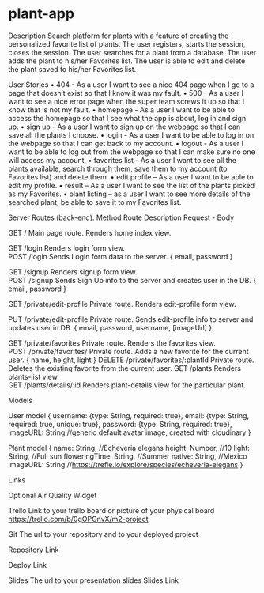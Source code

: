 # plant-app

Description
Search platform for plants with a feature of creating the personalized favorite list of plants.
The user registers, starts the session, closes the session. The user searches for a plant from a database. The user adds the plant to his/her Favorites list. The user is able to edit and delete the plant saved to his/her Favorites list. 

User Stories
•	404 - As a user I want to see a nice 404 page when I go to a page that doesn’t exist so that I know it was my fault.
•	500 - As a user I want to see a nice error page when the super team screws it up so that I know that is not my fault.
•	homepage - As a user I want to be able to access the homepage so that I see what the app is about, log in and sign up.
•	sign up - As a user I want to sign up on the webpage so that I can save all the plants I choose.
•	login - As a user I want to be able to log in on the webpage so that I can get back to my account.
•	logout - As a user I want to be able to log out from the webpage so that I can make sure no one will access my account.
•	favorites list - As a user I want to see all the plants available, search through them, save them to my account (to Favorites list) and delete them.
•	edit profile – As a user I want to be able to edit my profile.
•	result – As a user I want to see the list of the plants picked as my Favorites.
•	plant listing – as a user I want to see more details of the searched plant, be able to save it to my Favorites list.

Server Routes (back-end):
Method
	Route
	Description
	Request - Body
	
GET /	                Main page route. Renders home index view.	

GET	/login
	                Renders login form view.	
POST /login
	                Sends Login form data to the server.	{ email, password }

GET	/signup
	                Renders signup form view.	
POST	/signup
	                Sends Sign Up info to the server and creates user in the DB.	{ email, password }

GET	/private/edit-profile
	                Private route. Renders edit-profile form view.
                  
PUT	/private/edit-profile
	                Private route. Sends edit-profile info to server and updates user in DB.	{ email, password, username, [imageUrl] }
                  
GET	/private/favorites
	                Private route. Renders the favorites view.	
POST	/private/favorites/
	                Private route. Adds a new favorite for the current user.	{ name, height, light }
DELETE	/private/favorites/:plantId
	                Private route. Deletes the existing favorite from the current user.	
GET	/plants
	                Renders plants-list view.	
GET	/plants/details/:id
	                Renders plant-details view for the particular plant.	

Models

User model
{
username: {type: String, required: true},
email: {type: String, required: true, unique: true},
password: {type: String, required: true},
imageURL: String                         //generic default avatar image, created with cloudinary 
}

Plant model
{
name: String,                              //Echeveria elegans
height: Number,                            //10
light: String,                             //Full sun
floweringTime: String,                     //Summer
native: String,                            //Mexico
imageURL: String                           //https://trefle.io/explore/species/echeveria-elegans 
}

Links

Optional
Air Quality Widget 

Trello
Link to your trello board or picture of your physical board
https://trello.com/b/0gOPGnvX/m2-project

Git
The url to your repository and to your deployed project

Repository Link

Deploy Link

Slides
The url to your presentation slides
Slides Link
